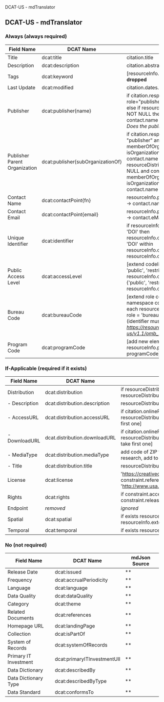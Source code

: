 DCAT-US - mdTranslator

## DCAT-US - mdTranslator

### Always (always required)

| Field Name | DCAT Name | mdJson Source |
| --- | --- | --- |
| Title | dcat:title | citation.title |
| Description | dcat:description | citation.abstract |
| Tags | dcat:keyword | [resourceInfo.keywords *flatten*] **thesauri dropped** |
| Last Update | dcat:modified | citation.dates.[most recent].date |
| Publisher | dcat:publisher{name} | if citation.responsibleParty [any] role="publisher" then contactId -> contact.name, else if resourceDistribution.distributor.contact NOT NULL then [first contact] contactId -> contact.name <br>*Does the publisher need to be an organization?* |
| Publisher Parent Organization | dcat:publisher{subOrganizationOf} | if citation.responsibleParty[any].role = "publisher" and contactId -> memberOfOrganization[0] NOT NULL and isOrganization IS TRUE contactId -> contact.name else if resourceDistribution.distributor.contact NOT NULL and contactId -> memberOfOrganization[0] NOT NULL and isOrganization IS TRUE contactId -> contact.name |
| Contact Name | dcat:contactPoint{fn} | resourceInfo.pointOfContact.parties[0].contactId -> contact.name |
| Contact Email | dcat:contactPoint{email} | resourceInfo.pointOfContact.parties[0].contactId -> contact.eMailList[0] |
| Unique Identifier | dcat:identifier | if resourceInfo.citation.identifier.namespace = 'DOI' then resourceInfo.citation.onlineResource.uri else if 'DOI' within resourceInfo.citation.onlineResource.uri resourceInfo.citation.onlineResource.uri |
| Public Access Level | dcat:accessLevel | [extend codelist MD_RestrictionCode to include 'public',  'restricted  public', 'non-public'] if resourceInfo.constraints.legal[any] one of {'public', 'restricted public', 'non-public'} then resourceInfo.constraints.legal[first] |
| Bureau Code | dcat:bureauCode | [extend role codelist to include 'bureau'] [extend namespace codelist to include 'bureauCode'] for each resourceInfo.citation.responsibleParty[any] role = 'bureau' contactId -> contact.identifier (identifier must conform to *https://resources.data.gov/schemas/dcat-us/v1.1/omb_bureau_codes.csv*) |
| Program Code | dcat:programCode | [add new element of program resourceInfo.programCode] [add new codelist of programCode] resourceInfo.program[0,n] |

### If-Applicable (required if it exists)

| Field Name | DCAT Name | mdJson Source |
| --- | --- | --- |
| Distribution | dcat:distribution | if resourceDistribution [0] and for each resourceDistribution [0, n] where resourceDistribution.distributor.transferOption.onlineOption.uri NOT NULL then |
| - Description | dcat:distribution.description | resourceDistribution.description |
| - AccessURL | dcat:distribution.accessURL | if citation.onlineResources[].uri [has 'doi' in path] then dcat:distribution.accessURL = resourceDistribution.distributor.transferOption.onlineOption.uri [only one access URL allowed, take first one] |
| - DownloadURL | dcat.distribution.downloadURL | if citation.onlineResources[].uri [does not have 'doi' in path] then dcat:distribution.downloadURL = resourceDistribution.distributor.transferOption.onlineOption.uri [only one download URL allowed, take first one] |
| - MediaType | dcat:distribution.mediaType | add code of ZIP to mediumName codelist; mediumName is not used in mdJSON schema, needs research, add to schema, not clear where it goes in ISO |
| - Title | dcat:distribution.title | resourceDistribution.distributor.transferOption.onlineOption.name |
| License | dcat:license | 'https://creativecommons.org/publicdomain/zero/1.0/' [shall we default or read from constraint.reference.citation.uri?]<br>'http://www.usa.gov/publicdomain/label/1.0/'<br>'http://opendatacommons.org/licenses/pddl/1.0/' |
| Rights | dcat:rights | if constraint.accessLevel<>'public' then constraint.releasibility.statement + " " + each constraint.releasibility.dessiminationConstraint[0, n] |
| Endpoint | *removed* | *ignored* |
| Spatial | dcat:spatial | if exists resourceInfo.extents[0].geographicExtents[0].boundingBox else if exists resourceInfo.extents[0].geographicExtents[0].description |
| Temporal | dcat:temporal | if exists resourceInfo.extents.temporalExtent[0] then |

### No (not required)

| Field Name | DCAT Name | mdJson Source |
| --- | --- | --- |
| Release Date | dcat:issued | ** |
| Frequency | dcat:accrualPeriodicity | ** |
| Language | dcat:language | ** |
| Data Quality | dcat:dataQuality | ** |
| Category | dcat:theme | ** |
| Related Documents | dcat:references | ** |
| Homepage URL | dcat:landingPage | ** |
| Collection | dcat:isPartOf | ** |
| System of Records | dcat:systemOfRecords | ** |
| Primary IT Investment | dcat:primaryITInvestmentUII | ** |
| Data Dictionary | dcat:describedBy | ** |
| Data Dictionary Type | dcat:describedByType | ** |
| Data Standard | dcat:conformsTo | ** |
